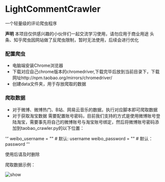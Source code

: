 # LightCommentCrawler
一个轻量级的评论爬虫程序

**声明**
本项目仅供感兴趣的小伙伴们一起交流学习使用，请勿应用于商业用途
头条、知乎爬虫因网站做了反爬虫限制，暂时无法使用，后续会进行优化

### 配置爬虫
- 电脑端安装Chrome浏览器
- 下载对应自己chrome版本的chromedriver,下载完毕后放到当前目录下，下载网址http://npm.taobao.org/mirrors/chromedriver/
- 创建data文件夹，用于存放爬取的数据

### 爬取数据
- 对于微博、微博热门、B站、网易云音乐的数据，执行对应脚本即可爬取数据
- 对于获取淘宝数据 需要配置账号密码，目前我们支持的方式是使用微博账号登陆淘宝，需要事先将自己的微博账号与淘宝账号绑定，然后将微博账号密码添加到taobao_crawler.py的以下位置：

’‘’
weibo_username = ""  # 默认: username
weibo_password = ""  # 默认：password
‘’‘

使用后请及时删除

爬取数据示例：

<img src="https://github.com/zuoshigang/LightCommentCrawler/blob/br/2.x/images/data_get.gif" alt="show" />
